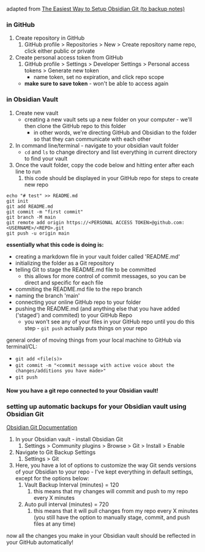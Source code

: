 adapted from [The Easiest Way to Setup Obsidian Git (to backup notes)](https://forum.obsidian.md/t/the-easiest-way-to-setup-obsidian-git-to-backup-notes/51429)

### in GitHub 
1. Create repository in GitHub
	1. GitHub profile > Repositories > New > Create repository
		name repo, click either public or private
2. Create personal access token from GitHub
	1. GitHub profile > Settings > Developer Settings > Personal access tokens > Generate new token
		- name token, set no expiration, and click repo scope
	- **make sure to save token** - won't be able to access again

### in Obsidian Vault
1. Create new vault
	- creating a new vault sets up a new folder on your computer - we'll then clone the GitHub repo to this folder 
		- in other words, we're directing GitHub and Obsidian to the folder so that they can communicate with each other
2. In command line/terminal - navigate to your obsidian vault folder 
	- ``cd`` and ``ls`` to change directory and list everything in current directory to find your vault
3. Once the vault folder, copy the code below and hitting enter after each line to run 
	1. this code should be displayed in your GitHub repo for steps to create new repo
```
echo "# test" >> README.md
git init
git add README.md
git commit -m "first commit"
git branch -M main
git remote add origin https://<PERSONAL ACCESS TOKEN>@github.com:<USERNAME>/<REPO>.git
git push -u origin main
```

**essentially what this code is doing is:**
- creating a markdown file in your vault folder called 'README.md'
- initializing the folder as a Git repository
- telling Git to stage the README.md file to be committed 
	- this allows for more control of commit messages, so you can be direct and specific for each file
- commiting the README.md file to the repo branch
- naming the branch 'main'
- connecting your online GitHub repo to your folder
- pushing the README.md (and anything else that you have added ('staged') and commited) to your GitHub Repo
	- you won't see any of your files in your GitHub repo until you do this step - ``git push`` actually puts things on your repo

general order of moving things from your local machine to GitHub via terminal/CL:
- ``git add <file(s)>``
- ``git commit -m "<commit message with active voice about the changes/additions you have made>"``
- ``git push``

#### Now you have a git repo connected to your Obsidian vault!


### setting up automatic backups for your Obsidian vault using Obsidian Git
[Obsidian Git Documentation](https://publish.obsidian.md/git-doc/Start+here)
1. In your Obsidian vault - install Obsidian Git 
	1. Settings > Community plugins > Browse > Git > Install > Enable
2. Navigate to Git Backup Settings
	1. Settings > Git 
3. Here, you have a lot of options to customize the way Git sends versions of your Obsidian to your repo - I've kept everything in default settings, except for the options below:
	1. Vault Backup Interval (minutes) = 120
		1. this means that my changes will commit and push to my repo every X minutes
	2. Auto pull interval (minutes) = 720
		1. this means that it will pull changes from my repo every X minutes
	(you still have the option to manually stage, commit, and push files at any time)

now all the changes you make in your Obsidian vault should be reflected in your GitHub automatically!